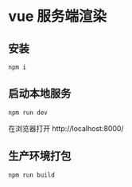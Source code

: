 # vue 服务端渲染

## 安装

```cli
npm i
```

## 启动本地服务

```cli
npm run dev
```

在浏览器打开 http://localhost:8000/

## 生产环境打包

```cli
npm run build
```
